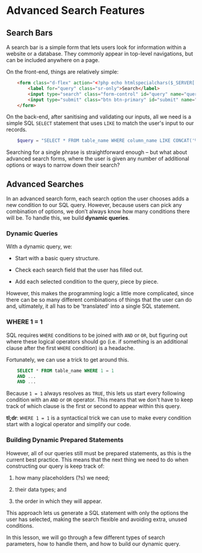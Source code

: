# Advanced Search Features

## Search Bars

A search bar is a simple form that lets users look for information within a website or a database. They commonly appear in top-level navigations, but can be included anywhere on a page. 

On the front-end, things are relatively simple: 

```HTML
    <form class="d-flex" action="<?php echo htmlspecialchars($_SERVER['PHP_SELF']); ?>" method="GET">
        <label for="query" class="sr-only">Search</label>
        <input type="search" class="form-control" id="query" name="query" placeholder="Search Our Website" aria-label="Search">
        <input type="submit" class="btn btn-primary" id="submit" name="submit" value="Search">
    </form>
```

On the back-end, after sanitising and validating our inputs, all we need is a simple SQL `SELECT` statement that uses `LIKE` to match the user's input to our records. 

```PHP
    $query = "SELECT * FROM table_name WHERE column_name LIKE CONCAT('%', ?, '%')";
```

Searching for a single phrase is straightforward enough – but what about advanced search forms, where the user is given any number of additional options or ways to narrow down their search?


## Advanced Searches

In an advanced search form, each search option the user chooses adds a new condition to our SQL query. However, because users can pick any combination of options, we don’t always know how many conditions there will be. To handle this, we build **dynamic queries**. 

### Dynamic Queries

With a dynamic query, we:

- Start with a basic query structure.

- Check each search field that the user has filled out.

- Add each selected condition to the query, piece by piece.


However, this makes the programming logic a little more complicated, since there can be so many different combinations of things that the user can do and, ultimately, it all has to be 'translated' into a single SQL statement. 

### WHERE 1 = 1

SQL requires `WHERE` conditions to be joined with `AND` or `OR`, but figuring out where these logical operators should go (i.e. if something is an additional clause after the first `WHERE` condition) is a headache. 

Fortunately, we can use a trick to get around this. 

```SQL
    SELECT * FROM table_name WHERE 1 = 1
    AND ...
    AND ...
```

Because `1 = 1` always resolves as `TRUE`, this lets us start every following condition with an `AND` or `OR` operator. This means that we don't have to keep track of which clause is the first or second to appear within this query. 

**tl;dr**: `WHERE 1 = 1` is a syntactical trick we can use to make every condition start with a logical operator and simplify our code.

### Building Dynamic Prepared Statements

However, all of our queries still must be prepared statements, as this is the current best practice. This means that the next thing we need to do when constructing our query is keep track of: 

1. how many placeholders (?s) we need;

2. their data types; and

3. the order in which they will appear.

This approach lets us generate a SQL statement with only the options the user has selected, making the search flexible and avoiding extra, unused conditions.

In this lesson, we will go through a few different types of search parameters, how to handle them, and how to build our dynamic query. 